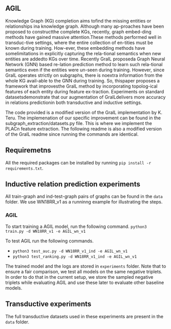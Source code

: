 ## AGIL
Knowledge Graph (KG) completion aims tofind  the  missing  entities  or  relationships  ina  knowledge  graph. Although  many  ap-proaches  have  been  proposed  to  constructthe  complete  KGs,  recently,  graph  embed-ding methods have gained massive attention.These  methods  performed  well  in  transduc-tive settings, where the entire collection of en-tities must be known during training.  How-ever,  these  embedding  methods  have  somelimitations  in  explicitly  capturing  the  rela-tional semantics when new entities are addedto KGs over time.  Recently GraIL proposeda  Graph  Neural  Network  (GNN)  based  re-lation prediction method to learn such rela-tional semantics even if the entities were un-seen during training.  However,  since GraIL operates  strictly  on  subgraphs,  there  is  noextra information from the whole KG avail-able  to  the  GNN  during  training.   So,  thispaper  proposes  a  framework  that  improvesthe GraIL method by incorporating topolog-ical features of each entity during feature ex-traction.  Experiments on standard datasetsdemonstrate that our augmentation of GraILdelivers more accuracy in relations predictionin both transductive and inductive settings.

The code provided is a modified version of the GraIL implementation by K. Teru.  The implemenation of our specific improvement can be found in the subgraph_extraction/datasets.py file.  This is where we implement the PLACn feature extraction.  The following readme is also a modified version of the GraIL readme since running the commands are identical.

## Requiremetns

All the required packages can be installed by running `pip install -r requirements.txt`.

## Inductive relation prediction experiments

All train-graph and ind-test-graph pairs of graphs can be found in the `data` folder. We use WN18RR_v1 as a runninng example for illustrating the steps.

### AGIL
To start training a AGIL model, run the following command. 
`python3 train.py -d WN18RR_v1 -e AGIL_wn_v1`

To test AGIL run the following commands.
- `python3 test_auc.py -d WN18RR_v1_ind -e AGIL_wn_v1`
- `python3 test_ranking.py -d WN18RR_v1_ind -e AGIL_wn_v1`

The trained model and the logs are stored in `experiments` folder. Note that to ensure a fair comparison, we test all models on the same negative triplets. In order to do that in the current setup, we store the sampled negative triplets while evaluating AGIL and use these later to evaluate other baseline models.


## Transductive experiments

The full transductive datasets used in these experiments are present in the `data` folder.
